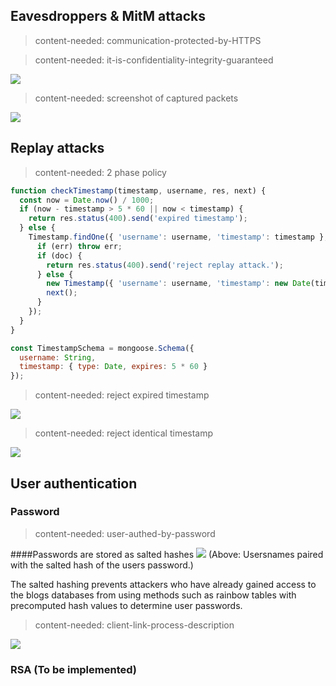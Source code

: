 ## Eavesdroppers & MitM attacks

> content-needed: communication-protected-by-HTTPS


<!-- more -->

> content-needed: it-is-confidentiality-integrity-guaranteed


![](https://dl.dropboxusercontent.com/s/y0c3fcd5gwfvwun/Screenshot%202016-05-02%2023.00.07.png)

> content-needed: screenshot of captured packets

![](https://dl.dropboxusercontent.com/s/56ye2oql9hx94wl/Screenshot%202016-05-03%2012.54.03.png?dl=0)

## Replay attacks

> content-needed: 2 phase policy


```js
function checkTimestamp(timestamp, username, res, next) {
  const now = Date.now() / 1000;
  if (now - timestamp > 5 * 60 || now < timestamp) {
    return res.status(400).send('expired timestamp');
  } else {
    Timestamp.findOne({ 'username': username, 'timestamp': timestamp }, (err, doc) => {
      if (err) throw err;
      if (doc) {
        return res.status(400).send('reject replay attack.');
      } else {
        new Timestamp({ 'username': username, 'timestamp': new Date(timestamp * 1000) }).save();
        next();
      }
    });
  }
}
```

```js
const TimestampSchema = mongoose.Schema({
  username: String,
  timestamp: { type: Date, expires: 5 * 60 }
});
```

> content-needed: reject expired timestamp


![](https://dl.dropboxusercontent.com/s/ik6n9hozf80zpkn/Screenshot%202016-05-02%2023.56.56.png?dl=0)


> content-needed: reject identical timestamp


![](https://dl.dropboxusercontent.com/s/xfnrqg0t6pn173v/reject-identical-timestamp.png?dl=0)

## User authentication
### Password

> content-needed: user-authed-by-password

####Passwords are stored as salted hashes
![](https://dl.dropboxusercontent.com/s/js088uy7njx15wc/Screenshot%202016-05-02%2023.15.06.png)
(Above: Usersnames paired with the salted hash of the users password.)

The salted hashing prevents attackers who have already gained access to the blogs databases from using methods such as rainbow tables with precomputed hash values to determine user passwords.

> content-needed: client-link-process-description


![](https://dl.dropboxusercontent.com/s/b3gnymheopmlsg6/client-communications.png)


### RSA (To be implemented)
